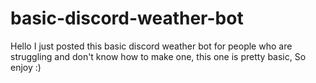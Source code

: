# basic-discord-weather-bot
Hello I just posted this basic discord weather bot for people who are struggling and don't know how to make one, this one is pretty basic, So enjoy :)
